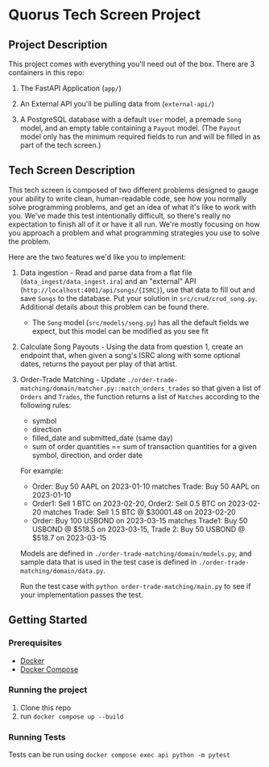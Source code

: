 # Quorus Tech Screen Project

## Project Description

This project comes with everything you'll need out of the box.
There are 3 containers in this repo:

1.  The FastAPI Application (`app/`)

2.  An External API you'll be pulling data from (`external-api/`)

3.  A PostgreSQL database with a default `User` model, a premade
    `Song` model, and an empty table containing a `Payout` model.
    (The `Payout` model only has the minimum required fields to run
    and will be filled in as part of the tech screen.)

## Tech Screen Description

This tech screen is composed of two different problems designed to
gauge your ability to write clean, human-readable code, see how you
normally solve programming problems, and get an idea of what it's like
to work with you. We've made this test intentionally difficult, so there's
really no expectation to finish all of it or have it all run. We're mostly
focusing on how you approach a problem and what programming strategies you
use to solve the problem.

Here are the two features we'd like you to implement:

1. Data ingestion - Read and parse data from a flat file (`data_ingest/data_ingest.ira`)
   and an "external" API (`http://localhost:4001/api/songs/{ISRC}`),
   use that data to fill out and save `Songs` to the database.
   Put your solution in `src/crud/crud_song.py`. Additional details
   about this problem can be found there.

   - The `Song` model (`src/models/song.py`) has all the default fields
     we expect, but this model can be modified as you see fit

1. Calculate Song Payouts - Using the data from question 1, create an
   endpoint that, when given a song's ISRC along with some optional dates,
   returns the payout per play of that artist.

1. Order-Trade Matching - Update `./order-trade-matching/domain/matcher.py::match_orders_trades`
   so that given a list of `Orders` and `Trades`, the function returns a list of `Matches`
   according to the following rules:

   - symbol
   - direction
   - filled_date and submitted_date (same day)
   - sum of order quantities == sum of transaction quantities
     for a given symbol, direction, and order date

   For example:

   - Order: Buy 50 AAPL on 2023-01-10 matches
     Trade: Buy 50 AAPL on 2023-01-10
   - Order1: Sell 1 BTC on 2023-02-20, Order2: Sell 0.5 BTC on 2023-02-20
     matches Trade: Sell 1.5 BTC @ $30001.48 on 2023-02-20
   - Order: Buy 100 USBOND on 2023-03-15 matches
     Trade1: Buy 50 USBOND @ $518.5 on 2023-03-15,
     Trade 2: Buy 50 USBOND @ $518.7 on 2023-03-15

   Models are defined in `./order-trade-matching/domain/models.py`, and sample data that is used in the test case is defined in `./order-trade-matching/domain/data.py`.

   Run the test case with `python order-trade-matching/main.py` to see if your implementation passes the test.

## Getting Started

### Prerequisites

- [Docker](https://docs.docker.com/get-docker/)
- [Docker Compose](https://docs.docker.com/compose/install/)

### Running the project

1. Clone this repo
2. run `docker compose up --build`

### Running Tests

Tests can be run using `docker compose exec api python -m pytest`
